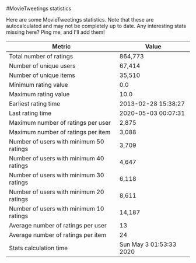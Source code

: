 #MovieTweetings statistics

Here are some MovieTweetings statistics. Note that these are autocalculated and may not be completely up to date. Any interesting stats missing here? Ping me, and I'll add them!

Metric | Value
--- | ---
Total number of ratings                 | 864,773
Number of unique users                  | 67,414
Number of unique items                  | 35,510
Minimum rating value                    | 0.0
Maximum rating value                    | 10.0
Earliest rating time                    | 2013-02-28 15:38:27
Last rating time                        | 2020-05-03 00:07:31
Maximum number of ratings per user      | 2,875
Maximum number of ratings per item      | 3,088
Number of users with minimum 50 ratings | 3,709
Number of users with minimum 40 ratings | 4,647
Number of users with minimum 30 ratings | 6,118
Number of users with minimum 20 ratings | 8,611
Number of users with minimum 10 ratings | 14,187
Average number of ratings per user      | 13
Average number of ratings per item      | 24
Stats calculation time                  | Sun May  3 01:53:33 2020

